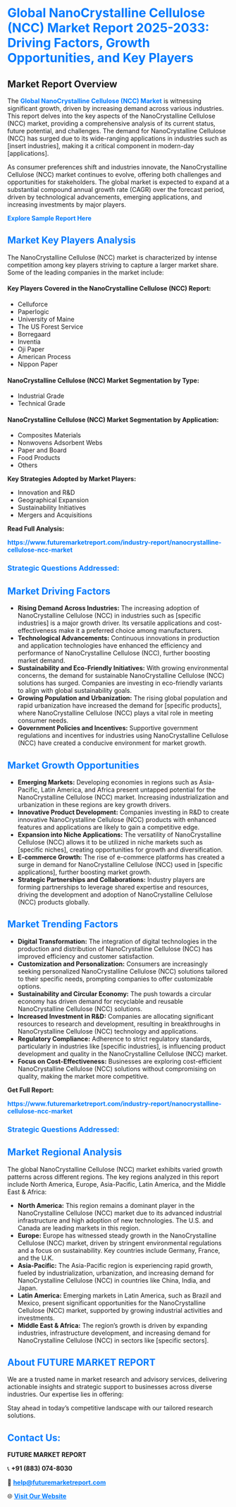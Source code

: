 <h1 style="color: #007BFF;">Global NanoCrystalline Cellulose (NCC) Market Report 2025-2033: Driving Factors, Growth Opportunities, and Key Players</h1>

<section id="overview">
<h2>Market Report Overview</h2>
<p>The <a href="https://www.futuremarketreport.com/industry-report/nanocrystalline-cellulose-ncc-market" style="color: #007BFF; text-decoration: none;"><strong>Global NanoCrystalline Cellulose (NCC) Market</strong></a> is witnessing significant growth, driven by increasing demand across various industries. This report delves into the key aspects of the NanoCrystalline Cellulose (NCC) market, providing a comprehensive analysis of its current status, future potential, and challenges. The demand for NanoCrystalline Cellulose (NCC) has surged due to its wide-ranging applications in industries such as [insert industries], making it a critical component in modern-day [applications].</p>
<p>As consumer preferences shift and industries innovate, the NanoCrystalline Cellulose (NCC) market continues to evolve, offering both challenges and opportunities for stakeholders. The global market is expected to expand at a substantial compound annual growth rate (CAGR) over the forecast period, driven by technological advancements, emerging applications, and increasing investments by major players.</p>
</section>

<section id="overview">
<p><a href="https://www.futuremarketreport.com/request-sample/reportId=89720" style="color: #007BFF; text-decoration: none;"><strong>Explore Sample Report Here</strong></a></p>
</section>

<section id="key-players">
<h2 style="color: #007BFF;">Market Key Players Analysis</h2>
<p>The NanoCrystalline Cellulose (NCC) market is characterized by intense competition among key players striving to capture a larger market share. Some of the leading companies in the market include:</p>
<h4>Key Players Covered in the NanoCrystalline Cellulose (NCC) Report:</h4>
<ul><li>Celluforce</li><li>Paperlogic</li><li>University of Maine</li><li>The US Forest Service</li><li>Borregaard</li><li>Inventia</li><li>Oji Paper</li><li>American Process</li><li>Nippon Paper</li></ul>
<h4>NanoCrystalline Cellulose (NCC) Market Segmentation by Type:</h4>
<ul><li>Industrial Grade</li><li>Technical Grade</li></ul>

<h4>NanoCrystalline Cellulose (NCC) Market Segmentation by Application:</h4>
<ul><li>Composites Materials</li><li>Nonwovens Adsorbent Webs</li><li>Paper and Board</li><li>Food Products</li><li>Others</li></ul>
<p><strong>Key Strategies Adopted by Market Players:</strong></p>
<ul>
<li>Innovation and R&D</li>
<li>Geographical Expansion</li>
<li>Sustainability Initiatives</li>
<li>Mergers and Acquisitions</li>
</ul>
</section>

<section>
<p><strong>Read Full Analysis: </strong></p><a href="https://www.futuremarketreport.com/industry-report/nanocrystalline-cellulose-ncc-market" style="color: #007BFF; text-decoration: none;"><strong>https://www.futuremarketreport.com/industry-report/nanocrystalline-cellulose-ncc-market</strong></a>
<h3 style="color: #007BFF;">Strategic Questions Addressed:</h3>
</section>

<section id="driving-factors">
<h2 style="color: #007BFF;">Market Driving Factors</h2>
<ul>
<li><strong>Rising Demand Across Industries:</strong> The increasing adoption of NanoCrystalline Cellulose (NCC) in industries such as [specific industries] is a major growth driver. Its versatile applications and cost-effectiveness make it a preferred choice among manufacturers.</li>
<li><strong>Technological Advancements:</strong> Continuous innovations in production and application technologies have enhanced the efficiency and performance of NanoCrystalline Cellulose (NCC), further boosting market demand.</li>
<li><strong>Sustainability and Eco-Friendly Initiatives:</strong> With growing environmental concerns, the demand for sustainable NanoCrystalline Cellulose (NCC) solutions has surged. Companies are investing in eco-friendly variants to align with global sustainability goals.</li>
<li><strong>Growing Population and Urbanization:</strong> The rising global population and rapid urbanization have increased the demand for [specific products], where NanoCrystalline Cellulose (NCC) plays a vital role in meeting consumer needs.</li>
<li><strong>Government Policies and Incentives:</strong> Supportive government regulations and incentives for industries using NanoCrystalline Cellulose (NCC) have created a conducive environment for market growth.</li>
</ul>
</section>

<section id="growth-opportunities">
<h2 style="color: #007BFF;">Market Growth Opportunities</h2>
<ul>
<li><strong>Emerging Markets:</strong> Developing economies in regions such as Asia-Pacific, Latin America, and Africa present untapped potential for the NanoCrystalline Cellulose (NCC) market. Increasing industrialization and urbanization in these regions are key growth drivers.</li>
<li><strong>Innovative Product Development:</strong> Companies investing in R&D to create innovative NanoCrystalline Cellulose (NCC) products with enhanced features and applications are likely to gain a competitive edge.</li>
<li><strong>Expansion into Niche Applications:</strong> The versatility of NanoCrystalline Cellulose (NCC) allows it to be utilized in niche markets such as [specific niches], creating opportunities for growth and diversification.</li>
<li><strong>E-commerce Growth:</strong> The rise of e-commerce platforms has created a surge in demand for NanoCrystalline Cellulose (NCC) used in [specific applications], further boosting market growth.</li>
<li><strong>Strategic Partnerships and Collaborations:</strong> Industry players are forming partnerships to leverage shared expertise and resources, driving the development and adoption of NanoCrystalline Cellulose (NCC) products globally.</li>
</ul>
</section>

<section id="trending-factors">
<h2 style="color: #007BFF;">Market Trending Factors</h2>
<ul>
<li><strong>Digital Transformation:</strong> The integration of digital technologies in the production and distribution of NanoCrystalline Cellulose (NCC) has improved efficiency and customer satisfaction.</li>
<li><strong>Customization and Personalization:</strong> Consumers are increasingly seeking personalized NanoCrystalline Cellulose (NCC) solutions tailored to their specific needs, prompting companies to offer customizable options.</li>
<li><strong>Sustainability and Circular Economy:</strong> The push towards a circular economy has driven demand for recyclable and reusable NanoCrystalline Cellulose (NCC) solutions.</li>
<li><strong>Increased Investment in R&D:</strong> Companies are allocating significant resources to research and development, resulting in breakthroughs in NanoCrystalline Cellulose (NCC) technology and applications.</li>
<li><strong>Regulatory Compliance:</strong> Adherence to strict regulatory standards, particularly in industries like [specific industries], is influencing product development and quality in the NanoCrystalline Cellulose (NCC) market.</li>
<li><strong>Focus on Cost-Effectiveness:</strong> Businesses are exploring cost-efficient NanoCrystalline Cellulose (NCC) solutions without compromising on quality, making the market more competitive.</li>
</ul>
</section>

<section>
<p><strong>Get Full Report: </strong></p><a href="https://www.futuremarketreport.com/industry-report/nanocrystalline-cellulose-ncc-market" style="color: #007BFF; text-decoration: none;"><strong>https://www.futuremarketreport.com/industry-report/nanocrystalline-cellulose-ncc-market</strong></a>
<h3 style="color: #007BFF;">Strategic Questions Addressed:</h3>
</section>


<section id="regional-analysis">
<h2 style="color: #007BFF;">Market Regional Analysis</h2>
<p>The global NanoCrystalline Cellulose (NCC) market exhibits varied growth patterns across different regions. The key regions analyzed in this report include North America, Europe, Asia-Pacific, Latin America, and the Middle East & Africa:</p>
<ul>
<li><strong>North America:</strong> This region remains a dominant player in the NanoCrystalline Cellulose (NCC) market due to its advanced industrial infrastructure and high adoption of new technologies. The U.S. and Canada are leading markets in this region.</li>
<li><strong>Europe:</strong> Europe has witnessed steady growth in the NanoCrystalline Cellulose (NCC) market, driven by stringent environmental regulations and a focus on sustainability. Key countries include Germany, France, and the U.K.</li>
<li><strong>Asia-Pacific:</strong> The Asia-Pacific region is experiencing rapid growth, fueled by industrialization, urbanization, and increasing demand for NanoCrystalline Cellulose (NCC) in countries like China, India, and Japan.</li>
<li><strong>Latin America:</strong> Emerging markets in Latin America, such as Brazil and Mexico, present significant opportunities for the NanoCrystalline Cellulose (NCC) market, supported by growing industrial activities and investments.</li>
<li><strong>Middle East & Africa:</strong> The region’s growth is driven by expanding industries, infrastructure development, and increasing demand for NanoCrystalline Cellulose (NCC) in sectors like [specific sectors].</li>
</ul>
</section>

<footer>
<h2 style="color: #007BFF;">About FUTURE MARKET REPORT</h2>
<p>We are a trusted name in market research and advisory services, delivering actionable insights and strategic support to businesses across diverse industries. Our expertise lies in offering:</p>

<p>Stay ahead in today’s competitive landscape with our tailored research solutions.</p>

<h2 style="color: #007BFF;">Contact Us:</h2>
<p><strong>FUTURE MARKET REPORT</strong></p>
<p>📞 <strong>+91 (883) 074-8030</strong></p>
<p>📧 <strong><a href="mailto:help@futuremarketreport.com" style="color: #007BFF;">help@futuremarketreport.com</a></strong></p>
<p>🌐 <strong><a href="https://www.futuremarketreport.com/" style="color: #007BFF;">Visit Our Website</a></strong></p>
</footer>